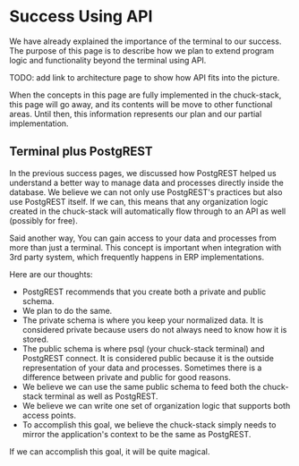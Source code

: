 # Success Using API

We have already explained the importance of the terminal to our success. The purpose of this page is to describe how we plan to extend program logic and functionality beyond the terminal using API.

TODO: add link to architecture page to show how API fits into the picture.

When the concepts in this page are fully implemented in the chuck-stack, this page will go away, and its contents will be move to other functional areas. Until then, this information represents our plan and our partial implementation.

## Terminal plus PostgREST

In the previous success pages, we discussed how PostgREST helped us understand a better way to manage data and processes directly inside the database. We believe we can not only use PostgREST's practices but also use PostgREST itself. If we can, this means that any organization logic created in the chuck-stack will automatically flow through to an API as well (possibly for free). 

Said another way, You can gain access to your data and processes from more than just a terminal. This concept is important when integration with 3rd party system, which frequently happens in ERP implementations.

Here are our thoughts:

- PostgREST recommends that you create both a private and public schema.
- We plan to do the same.
- The private schema is where you keep your normalized data. It is considered private because users do not always need to know how it is stored.
- The public schema is where psql (your chuck-stack terminal) and PostgREST connect. It is considered public because it is the outside representation of your data and processes. Sometimes there is a difference between private and public for good reasons.
- We believe we can use the same public schema to feed both the chuck-stack terminal as well as PostgREST.
- We believe we can write one set of organization logic that supports both access points.
- To accomplish this goal, we believe the chuck-stack simply needs to mirror the application's context to be the same as PostgREST.

If we can accomplish this goal, it will be quite magical.
